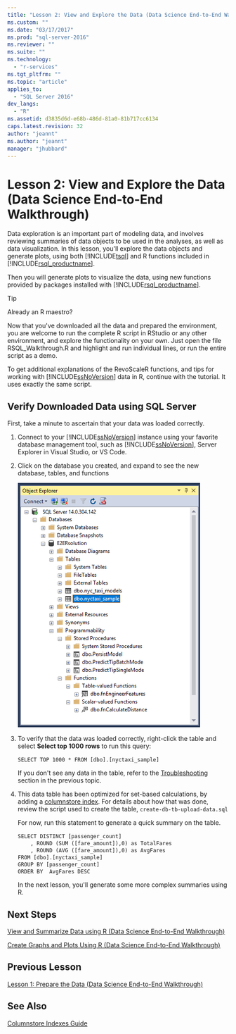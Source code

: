 ```yaml
---
title: "Lesson 2: View and Explore the Data (Data Science End-to-End Walkthrough) | Microsoft Docs"
ms.custom: ""
ms.date: "03/17/2017"
ms.prod: "sql-server-2016"
ms.reviewer: ""
ms.suite: ""
ms.technology: 
  - "r-services"
ms.tgt_pltfrm: ""
ms.topic: "article"
applies_to: 
  - "SQL Server 2016"
dev_langs: 
  - "R"
ms.assetid: d3835d6d-e68b-486d-81a0-81b717cc6134
caps.latest.revision: 32
author: "jeannt"
ms.author: "jeannt"
manager: "jhubbard"
---
```

# Lesson 2: View and Explore the Data (Data Science End-to-End Walkthrough)
Data exploration is an important part of modeling data, and involves reviewing summaries of data objects to be used in the analyses, as well as data visualization. In this lesson, you'll explore the data objects and generate plots, using both [!INCLUDE[tsql](../../includes/tsql-md.md)] and R functions included in [!INCLUDE[rsql_productname](../../includes/rsql-productname-md.md)].  
  
Then you  will generate plots to visualize the data, using new functions provided by packages installed with [!INCLUDE[rsql_productname](../../includes/rsql-productname-md.md)].  
  
> [!TIP]  
> Already an R maestro?  
>   
> Now that you've downloaded all the data and prepared the environment, you are welcome to run the complete R script in RStudio or any other environment, and explore the functionality on your own. Just open the file RSQL_Walkthrough.R and highlight and run individual lines, or run the entire script as a demo.  
>   
> To get additional explanations of the RevoScaleR functions, and tips for working with [!INCLUDE[ssNoVersion](../../includes/ssnoversion-md.md)] data in R, continue with the tutorial. It uses exactly the same script.  
  
## Verify  Downloaded Data using SQL Server 

First, take a minute to ascertain that your data was loaded correctly.  
  
1.  Connect to your [!INCLUDE[ssNoVersion](../../includes/ssnoversion-md.md)] instance using your favorite database management tool, such as [!INCLUDE[ssNoVersion](../../includes/ssnoversion-md.md)], Server Explorer in Visual Studio, or VS Code.  
  
2.  Click on the database you created, and expand to see the new database, tables, and functions  
  
    ![rsql_e2e_ssms_newobjects](media/rsql-e2e-ssms-newobjects.PNG) 
  
3.  To verify that the data was loaded correctly, right-click the table and select **Select top 1000 rows** to run this query:  
  
    ```  
    SELECT TOP 1000 * FROM [dbo].[nyctaxi_sample]  
    ```  
    If you don't see any data in the table, refer to the [Troubleshooting](../../advanced-analytics/r-services/lesson-1-prepare-the-data-data-science-end-to-end-walkthrough.md) section in the previous topic.
      
4.  This data table has been optimized for set-based calculations, by adding a [columnstore index](../../relational-databases/indexes/columnstore-indexes-overview.md). For details about how that was done, review the script used to create the table, `create-db-tb-upload-data.sql`

    For now, run this statement to generate a quick summary on the table.    
  
    ````  
    SELECT DISTINCT [passenger_count]  
        , ROUND (SUM ([fare_amount]),0) as TotalFares   
        , ROUND (AVG ([fare_amount]),0) as AvgFares  
    FROM [dbo].[nyctaxi_sample]  
    GROUP BY [passenger_count]   
    ORDER BY  AvgFares DESC  
    ````
    In the next lesson, you'll generate some more complex summaries using R.
 
## Next Steps  
[View and Summarize Data using R &#40;Data Science End-to-End Walkthrough&#41;](../../advanced-analytics/r-services/lesson-2-1-view-and-summarize-data-using-r.md)  
  
[Create Graphs and Plots Using R &#40;Data Science End-to-End Walkthrough&#41;](../../advanced-analytics/r-services/lesson-2-2-create-graphs-and-plots-using-r.md)  
  
## Previous Lesson  
[Lesson 1: Prepare the Data &#40;Data Science End-to-End Walkthrough&#41;](../../advanced-analytics/r-services/lesson-1-prepare-the-data-data-science-end-to-end-walkthrough.md)  
  
## See Also  
[Columnstore Indexes Guide](../../relational-databases/indexes/columnstore-indexes-overview.md)  
  
  
  

